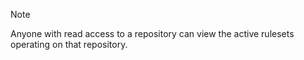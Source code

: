 > [!NOTE]
> Anyone with read access to a repository can view the active rulesets operating on that repository.
